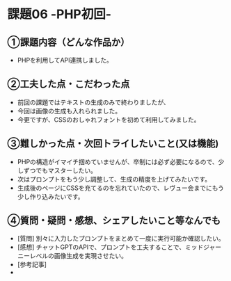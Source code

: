 # 課題06 -PHP初回-

## ①課題内容（どんな作品か）
- PHPを利用してAPI連携しました。

## ②工夫した点・こだわった点
- 前回の課題ではテキストの生成のみで終わりましたが、
- 今回は画像の生成も入れられました。
- 今更ですが、CSSのおしゃれフォントを初めて利用してみました。

## ③難しかった点・次回トライしたいこと(又は機能)
- PHPの構造がイマイチ掴めていませんが、卒制には必ず必要になるので、少しずつでもマスターしたい。
- 次はプロンプトをもう少し調整して、生成の精度を上げてみたいです。
- 生成後のページにCSSを充てるのを忘れていたので、レヴュー会までにもう少し作り込みたいです。

## ④質問・疑問・感想、シェアしたいこと等なんでも
- [質問] 別々に入力したプロンプトをまとめて一度に実行可能か確認したい。
- [感想] チャットGPTのAPIで、プロンプトを工夫することで、ミッドジャーニーレベルの画像生成を実現させたい。
- [参考記事]
- 
